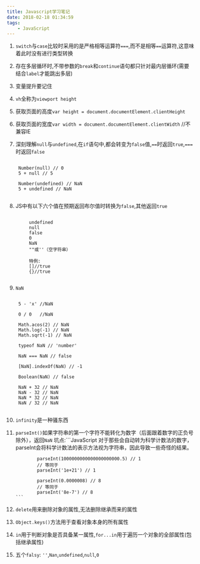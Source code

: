 ```yaml
---
title: Javascript学习笔记
date: 2018-02-18 01:34:59
tags:
    - JavaScript
---
```


1. `switch`与`case`比较时采用的是严格相等运算符`===`,而不是相等`==`运算符,这意味着此时没有进行类型转换
2. 存在多层循环时,不带参数的`break`和`continue`语句都只针对最内层循环(需要结合`label`才能跳出多层)
3. 变量提升要记住
4. `vh`全称为`viewport height`
5. 获取页面的高度`var height = document.documentElement.clientHeight`
6. 获取页面的宽度`var width = document.documentElement.clientWidth` //不兼容IE
7. 深刻理解`null`与`undefined`,在`if`语句中,都会转变为`false`值,`==`时返回`true`,`===`时返回`false`
   > ```JavaScript
        Number(null) // 0
        5 + null // 5

        Number(undefined) // NaN
        5 + undefined // NaN
     ```
8. JS中有以下六个值在预期返回布尔值时转换为`false`,其他返回`true`
    > ```JavaScript
            undefined
            null
            false
            0
            NaN
            ""或''（空字符串）

            特例:
            []//true
            {}//true
      ```
9. `NaN`
    > ```JavaScript
        5 - 'x' //NaN
        
        0 / 0   //NaN

        Math.acos(2) // NaN
        Math.log(-1) // NaN
        Math.sqrt(-1) // NaN
        
        typeof NaN // 'number'
        
        NaN === NaN // false
        
        [NaN].indexOf(NaN) // -1

        Boolean(NaN) // false

        NaN + 32 // NaN
        NaN - 32 // NaN
        NaN * 32 // NaN
        NaN / 32 // NaN
      ```      
10. `infinity`是一种骚东西
11. `parseInt()`如果字符串的第一个字符不能转化为数字（后面跟着数字的正负号除外），返回`NaN`
    坑点:```JavaScript
                 对于那些会自动转为科学计数法的数字，parseInt会将科学计数法的表示方法视为字符串，因此导致一些奇怪的结果。

                parseInt(1000000000000000000000.5) // 1
                // 等同于
                parseInt('1e+21') // 1

                parseInt(0.0000008) // 8
                // 等同于
                parseInt('8e-7') // 8
        ```
12. `delete`用来删除对象的属性,无法删除继承而来的属性
13. `Object.keys()`方法用于查看对象本身的所有属性
14. `in`用于判断对象是否具备某一属性,`for...in`用于遍历一个对象的全部属性(包括继承属性)
15. 五个`falsy`: `''`,`Nan`,`undefined`,`null`,`0`
